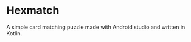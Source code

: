 <h1>Hexmatch</h1>

<p>  
  A simple card matching puzzle made with Android studio and written in Kotlin.
  </p>
